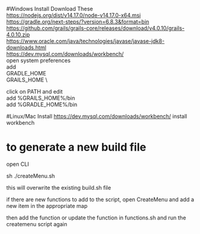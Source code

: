 #Windows Install
Download These\
https://nodejs.org/dist/v14.17.0/node-v14.17.0-x64.msi \
https://gradle.org/next-steps/?version=6.8.3&format=bin \
https://github.com/grails/grails-core/releases/download/v4.0.10/grails-4.0.10.zip \
https://www.oracle.com/java/technologies/javase/javase-jdk8-downloads.html \
https://dev.mysql.com/downloads/workbench/ \
open system preferences \
add \
GRADLE_HOME <locationWhereGradleFolderIs> \
GRAILS_HOME <locationWhereGrailsFolderIs> \

click on PATH and edit \
add %GRAILS_HOME%/bin \
add %GRADLE_HOME%/bin

#Linux/Mac Install
https://dev.mysql.com/downloads/workbench/ 
install workbench


# to generate a new build file 

open CLI 

sh ./createMenu.sh

this will overwrite the existing build.sh file

if there are new functions to add to the script, open CreateMenu and add a new item in the appropriate map

then add the function or update the function in functions.sh and run the createmenu script again